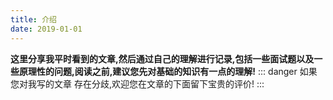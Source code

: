 ```yaml
---
title: 介绍
date: 2019-01-01
---
```

**这里分享我平时看到的文章,然后通过自己的理解进行记录,包括一些面试题以及一些原理性的问题,阅读之前,建议您先对基础的知识有一点的理解!**
::: danger
如果您对我写的文章 存在分歧,欢迎您在文章的下面留下宝贵的评价!
:::